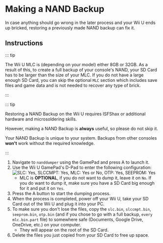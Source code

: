 # Making a NAND Backup

In case anything should go wrong in the later process and your Wii U ends up bricked, restoring a previously made NAND backup can fix it.

## Instructions

::: tip

The Wii U MLC is (depending on your model) either 8GB or 32GB. As a result of this, to create a full backup of your console's NAND, your SD Card has to be larger than the size of your MLC. If you do not have a large enough SD Card, you can skip the optional `MLC` section which includes save files and game data and is not needed to recover any type of brick.

:::

::: tip

Restoring a NAND Backup on the Wii U requires ISFShax or additional hardware and microsoldering skills.

However, making a NAND Backup is **always** useful, so please do not skip it.

Your NAND Backup is unique to your system. Backups from other consoles **won't** work without the required knowledge.

:::

1. Navigate to `nanddumper` using the GamePad and press A to launch it.
1. Use the Wii U GamePad's D-Pad to enter the following configuration:
    ![SLC: Yes, SLCCMPT: Yes, MLC: Yes or No, OTP: Yes, SEEPROM: Yes](/assets/img/guide/NAND.png)
    - MLC is **OPTIONAL**, if you do not want to dump it, leave it on `No`. If you do want to dump it, make sure you have a SD Card big enough for it and put it on `Yes`.
1. Press the A button to start the dumping process.
1. When the process is completed, power off your Wii U, take your SD Card out of the Wii U and plug it into your PC.
1. To make sure you don't lose the files, copy the `slc.bin`, `slccmpt.bin`, `seeprom.bin`, `otp.bin` (and if you chose to go with a full backup, `every mlc.bin.part` file) to somewhere safe (Documents, Google Drive, OneDrive, etc.) on your computer.
   - They will appear on the root of the SD Card.
1. Delete the files you just copied from your SD Card to free up space.

